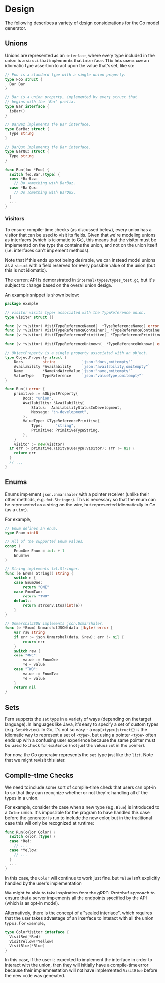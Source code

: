 # Design

The following describes a variety of design considerations for the
Go model generator.

## Unions

Unions are represented as an `interface`, where every type included
in the union is a `struct` that implements that `interface`. This
lets users use an idiomatic type assertion to act upon the value
that's set, like so:

```go
// Foo is a standard type with a single union property.
type Foo struct {
  Bar Bar
}

// Bar is a union property, implemented by every struct that
// begins with the 'Bar' prefix.
type Bar interface {
  isBar()
}

// BarBaz implements the Bar interface.
type BarBaz struct {
  Type string
}

// BarQux implements the Bar interface.
type BarQux struct {
  Type string
}

func Run(foo *Foo) {
  switch foo.Bar.(type) {
  case *BarBaz:
    // Do something with BarBaz.
  case *BarQux:
    // Do something with BarQux.
  }
  ...
}
```

### Visitors

To ensure compile-time checks (as discussed below), every union has
a visitor that can be used to visit its fields. Given that we're
modeling unions as interfaces (which is idiomatic to Go), this means
that the visitor must be implemented on the type the contains the
union, and not on the union itself (i.e. interfaces can't implement
methods).

Note that if this ends up not being desirable, we can instead model
unions as a `struct` with a field reserved for every possible value
of the union (but this is not idiomatic).

The current API is demonstrated in `internal/types/types_test.go`, but
it's subject to change based on the overall union design.

An example snippet is shown below:

```go
package example

// visitor visits types associated with the TypeReference union.
type visitor struct {}

func (v *visitor) VisitTypeReferenceNamed(_ *TypeReferenceNamed) error { return nil }
func (v *visitor) VisitTypeReferenceContainer(_ *TypeReferenceContainer) error { return nil }
func (v *visitor) VisitTypeReferencePrimitive(_ *TypeReferencePrimitive) error { return nil }

func (v *visitor) VisitTypeReferenceUnknown(_ *TypeReferenceUnknown) error { return nil }

// ObjectProperty is a single property associated with an object.
type ObjectProperty struct {
	Docs         string            `json:"docs,omitempty"`
	Availability *Availability     `json:"availability,omitempty"`
	Name         *NameAndWireValue `json:"name,omitempty"`
	ValueType    TypeReference     `json:"valueType,omitempty"`
}

func Run() error {
	primitive := &ObjectProperty{
		Docs: "union",
		Availability: &Availability{
			Status:  AvailabilityStatusInDevelopment,
			Message: "in-development",
		},
		ValueType: &TypeReferencePrimitive{
			Type:      "string",
			Primitive: PrimitiveTypeString,
		},
	}
	visitor := new(visitor)
  if err := primitive.VisitValueType(visitor); err != nil {
    return err
  }
  // ...
}
```

## Enums

Enums implement `json.Unmarshaler` with a pointer receiver (unlike
their other methods, e.g. `fmt.Stringer`). This is necessary so that
the enum can be represented as a string on the wire, but represented
idiomatically in Go (as a `uint`).

For example,

```go
// Enum defines an enum.
type Enum uint8

// All of the supported Enum values.
const (
	EnumOne Enum = iota + 1
	EnumTwo
)

// String implements fmt.Stringer.
func (e Enum) String() string {
	switch e {
	case EnumOne:
		return "ONE"
	case EnumTwo:
		return "TWO"
	default:
		return strconv.Itoa(int(e))
	}
}

// UnmarshalJSON implements json.Unmarshaler.
func (e *Enum) UnmarshalJSON(data []byte) error {
	var raw string
	if err := json.Unmarshal(data, &raw); err != nil {
		return err
	}
	switch raw {
	case "ONE":
		value := EnumOne
		*e = value
	case "TWO":
		value := EnumTwo
		*e = value
	}
	return nil
}
```

## Sets

Fern supports the `set` type in a variety of ways (depending on the target
language). In languages like Java, it's easy to specify a set of custom
types (e.g. `Set<Movie>`). In Go, it's not so easy - a `map[<type>]struct{}`
is the idiomatic way to represent a set of `<type>`, but using a pointer `<type>`
often ends up with a confusing user experience because the same pointer must
be used to check for existence (not just the values set in the pointer).

For now, the Go generator represents the `set` type just like the `list`.
Note that we might revisit this later.

## Compile-time Checks

We need to include some sort of compile-time check that users can opt-in
to so that they can recognize whether or not they're handling all of
the types in a union.

For example, consider the case when a new type (e.g. `Blue`) is introduced
to a `Color` union. It's impossible for the program to have handled this case
before the generator is run to include the new color, but in the traditional
case this will only be recognized at runtime:

```go
func Run(color Color) {
  switch color.(type) {
  case *Red:
    // ...
  case *Yellow:
    // ...
  }
  ...
}
```

In this case, the `Color` will continue to work just fine, but `*Blue` isn't
explicitly handled by the user's implementation.

We might be able to take inspiration from the gRPC+Protobuf approach to ensure
that a server implements all the endpoints specified by the API (which is an
opt-in model).

Alternatively, there is the concept of a "sealed interface", which requires that
the user takes advantage of an interface to interact with all the union types.
For example,

```go
type ColorVisitor interface {
  VisitRed(*Red)
  VisitYellow(*Yellow)
  VisitBlue(*Blue)
}
```

In this case, if the user is expected to implement the interface in order to
interact with the union, then they will initially have a compile-time error
because their implemnentation will not have implemented `VisitBlue` before the
new code was generated.
